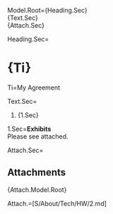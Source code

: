 Model.Root={Heading.Sec}<br>{Text.Sec}<br>{Attach.Sec}

Heading.Sec=<h1>{Ti}</h2>

Ti=My Agreement

Text.Sec=<ol><li>{1.Sec}</ol>

1.Sec=<b>Exhibits</b><br>Please see attached.

Attach.Sec=<h2>Attachments</h2>{Attach.Model.Root}

Attach.=[S/About/Tech/HW/2.md]